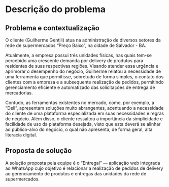 # Descrição do problema
## Problema e contextualização
O cliente (Guilherme Gentili) atua na administração de diversos setores da rede de supermercados “Preço Baixo”, na cidade de Salvador - BA. 

Atualmente, a empresa possui três unidades físicas, nas quais tem-se percebido uma crescente demanda por delivery de produtos para residentes de suas respectivas regiões. Visando atender essa urgência e aprimorar o desempenho do negócio, Guilherme relatou a necessidade de uma ferramenta que permitisse, sobretudo de forma simples, o contato dos clientes com a empresa e a subsequente realização de pedidos, permitindo gerenciamento eficiente e automatizado das solicitações de entrega de mercadorias.

Contudo, as ferramentas existentes no mercado, como, por exemplo, a “Deli”, apresentam soluções muito abrangentes, acentuando a necessidade do cliente de uma plataforma especializada em suas necessidades e regras de negócio. Além disso, o cliente ressaltou a importância da simplicidade e facilidade de uso da plataforma desejada, visto que esta deverá se alinhar ao público-alvo do negócio, o qual não apresenta, de forma geral, alta literacia digital.

## Proposta de solução
A solução proposta pela equipe é o “Entregaí” — aplicação web integrada ao WhatsApp cujo objetivo é relacionar a realização de pedidos de delivery ao gerenciamento de produtos e entregas das unidades da rede de supermercados.


